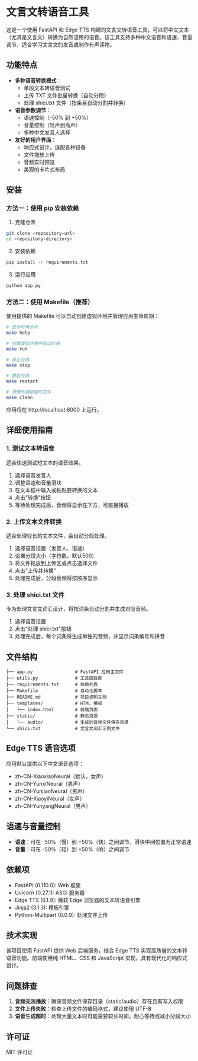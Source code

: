# 文言文转语音工具

这是一个使用 FastAPI 和 Edge TTS 构建的文言文转语音工具，可以将中文文本（尤其是文言文）转换为自然流畅的语音。该工具支持多种中文语音和语速、音量调节，适合学习文言文的发音或制作有声读物。

## 功能特点

- **多种语音转换模式**：
  - 单段文本转语音测试
  - 上传 TXT 文件批量转换（自动分段）
  - 处理 shici.txt 文件（按条目自动分割并转换）
- **语音参数调节**：
  - 语速控制（-50% 到 +50%）
  - 音量控制（轻声到高声）
  - 多种中文发音人选择
- **友好的用户界面**：
  - 响应式设计，适配各种设备
  - 文件拖放上传
  - 音频实时预览
  - 美观的卡片式布局

## 安装

### 方法一：使用 pip 安装依赖

1. 克隆仓库

```bash
git clone <repository-url>
cd <repository-directory>
```

2. 安装依赖

```bash
pip install -r requirements.txt
```

3. 运行应用

```bash
python app.py
```

### 方法二：使用 Makefile（推荐）

使用提供的 Makefile 可以自动创建虚拟环境并管理应用生命周期：

```bash
# 显示可用命令
make help

# 创建虚拟环境并启动应用
make run

# 停止应用
make stop

# 重启应用
make restart

# 清理环境和临时文件
make clean
```

应用将在 http://localhost:8000 上运行。

## 详细使用指南

### 1. 测试文本转语音

适合快速测试短文本的语音效果。

1. 选择语音发音人
2. 调整语速和音量滑块
3. 在文本框中输入或粘贴要转换的文本
4. 点击"转换"按钮
5. 等待处理完成后，音频将显示在下方，可直接播放

### 2. 上传文本文件转换

适合处理较长的文本文件，会自动分段处理。

1. 选择语音设置（发音人、语速）
2. 设置分段大小（字符数，默认500）
3. 将文件拖放到上传区或点击选择文件
4. 点击"上传并转换"
5. 处理完成后，分段音频将按顺序显示

### 3. 处理 shici.txt 文件

专为处理文言文词汇设计，将按词条自动分割并生成对应音频。

1. 选择语音设置
2. 点击"处理 shici.txt"按钮
3. 处理完成后，每个词条将生成单独的音频，并显示词条编号和拼音

## 文件结构

```
├── app.py                # FastAPI 应用主文件
├── utils.py              # 工具函数库
├── requirements.txt      # 依赖列表
├── Makefile              # 自动化脚本
├── README.md             # 项目说明文档
├── templates/            # HTML 模板
│   └── index.html        # 前端页面
├── static/               # 静态资源
│   └── audio/            # 生成的音频文件保存目录
└── shici.txt             # 文言文词汇示例文件
```

## Edge TTS 语音选项

应用默认提供以下中文语音选项：

- zh-CN-XiaoxiaoNeural（默认，女声）
- zh-CN-YunxiNeural（男声）
- zh-CN-YunjianNeural（男声）
- zh-CN-XiaoyiNeural（女声）
- zh-CN-YunyangNeural（男声）

## 语速与音量控制

- **语速**：可在 -50%（慢）到 +50%（快）之间调节，滑块中间位置为正常语速
- **音量**：可在 -50%（轻）到 +50%（响）之间调节

## 依赖项

- FastAPI (0.110.0): Web 框架
- Uvicorn (0.27.1): ASGI 服务器
- Edge TTS (6.1.9): 微软 Edge 浏览器的文本转语音引擎
- Jinja2 (3.1.3): 模板引擎
- Python-Multipart (0.0.9): 处理文件上传

## 技术实现

该项目使用 FastAPI 提供 Web 后端服务，结合 Edge TTS 实现高质量的文本转语音功能。前端使用纯 HTML、CSS 和 JavaScript 实现，具有现代化的响应式设计。

## 问题排查

1. **音频无法播放**：确保音频文件保存目录（static/audio）存在且有写入权限
2. **文件上传失败**：检查上传文件的编码格式，建议使用 UTF-8
3. **语音生成超时**：处理大量文本时可能需要较长时间，耐心等待或减小分段大小

## 许可证

MIT 许可证 